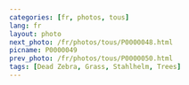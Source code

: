 ```yaml
---
categories: [fr, photos, tous]
lang: fr
layout: photo
next_photo: /fr/photos/tous/P0000048.html
picname: P0000049
prev_photo: /fr/photos/tous/P0000050.html
tags: [Dead Zebra, Grass, Stahlhelm, Trees]
---
```

